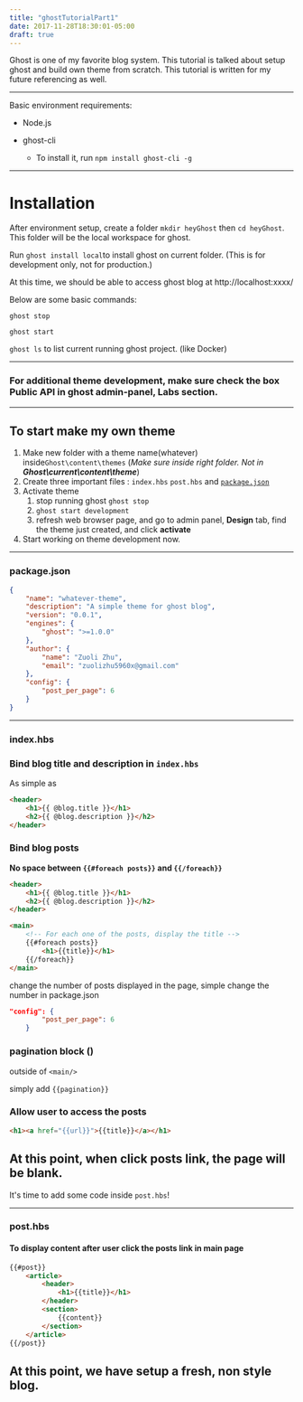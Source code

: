 ```yaml
---
title: "ghostTutorialPart1"
date: 2017-11-28T18:30:01-05:00
draft: true
---
```


Ghost is one of my favorite blog system. This tutorial is talked about setup ghost and build own theme from scratch. This tutorial is written for my future referencing as well.

---

Basic environment requirements:

- Node.js

- ghost-cli

  - To install it, run `npm install ghost-cli -g`

---
# Installation

After environment setup, create a folder `mkdir heyGhost` then `cd heyGhost`. This folder will be the local workspace for ghost. 

Run `ghost install local`to install ghost on current folder. (This is for development only, not for production.)

At this time, we should be able to access ghost blog at http://localhost:xxxx/

Below are some basic commands:

`ghost stop`

`ghost start`

`ghost ls` to list current running ghost project. (like Docker)

---

### For additional theme development, make sure check the box Public API in ghost admin-panel, **Labs** section.

---

## To start make my own theme

1. Make new folder with a theme name(whatever) inside`Ghost\content\themes`
  (_Make sure inside right folder. Not in *__Ghost\current\content\theme__*_)
2. Create three important files : `index.hbs` `post.hbs` and [`package.json`](#package.json)
3. Activate theme
   1. stop running ghost `ghost stop`
   2. `ghost start development`
   3. refresh web browser page, and go to admin panel, **Design** tab, find the theme just created, and click **activate**
4. Start working on theme development now.

---
### package.json

```json
{
    "name": "whatever-theme",
    "description": "A simple theme for ghost blog",
    "version": "0.0.1",
    "engines": {
        "ghost": ">=1.0.0"
    },
    "author": {
        "name": "Zuoli Zhu",
        "email": "zuolizhu5960x@gmail.com"
    },
    "config": {
        "post_per_page": 6
    }
}
```



---

### index.hbs

### Bind blog title and description in `index.hbs`

As simple as 

```html
<header>
    <h1>{{ @blog.title }}</h1>
    <h2>{{ @blog.description }}</h2>
</header>
```

### Bind blog posts

**No space between `{{#foreach posts}}` and `{{/foreach}}`**

```html
<header>
    <h1>{{ @blog.title }}</h1>
    <h2>{{ @blog.description }}</h2>
</header>

<main>
    <!-- For each one of the posts, display the title -->
    {{#foreach posts}}
        <h1>{{title}}</h1>
    {{/foreach}}
</main>
```

change the number of posts displayed in the page, simple change the number in package.json

```json
"config": {
        "post_per_page": 6
    }
```

### pagination block (<the buttons to switch pages>)

outside of `<main/>`

simply add `{{pagination}}`



### Allow user to access the posts

```html
<h1><a href="{{url}}">{{title}}</a></h1>
```



## At this point, when click posts link, the page will be blank.

It's time to add some code inside `post.hbs`!

---

### post.hbs

#### To display content after user click the posts link in main page

```html
{{#post}}
    <article>
        <header>
            <h1>{{title}}</h1>
        </header>
        <section>
            {{content}}
        </section>
    </article>
{{/post}}
```



## At this point, we have setup a fresh, non style blog.